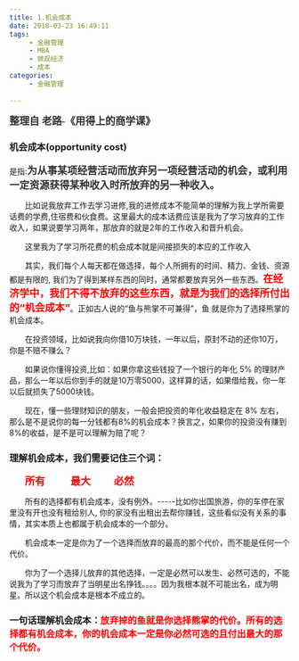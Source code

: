 ```yaml
---
title: 1.机会成本
date: 2018-03-23 16:49:11
tags: 
     - 金融管理
     - MBA
     - 微观经济
     - 成本
categories: 
     - 金融管理
     
---
```

<font color=333333 face="微软雅黑" size=4>**整理自 老路-《用得上的商学课》**</font>

### 机会成本(opportunity cost) 
是指:<font color=333333 face="微软雅黑" size=4>**为从事某项经营活动而放弃另一项经营活动的机会，或利用一定资源获得某种收入时所放弃的另一种收入。**</font>
<!-- more -->
　　比如说我放弃工作去学习进修,我的进修成本不能简单的理解为我上学所需要话费的学费,住宿费和伙食费。这里最大的成本话费应该是我为了学习放弃的工作收入，如果说要学习两年，那放弃的就是2年的工作收入和晋升机会。

　　这里我为了学习所花费的机会成本就是间接损失的本应的工作收入

　　其实，我们每个人每天都在做选择，每个人所拥有的时间、精力、金钱、资源都是有限的, 我们为了得到某样东西的同时，通常都要放弃另外一些东西。<font color=red size=4>**在经济学中，我们不得不放弃的这些东西，就是为我们的选择所付出的“机会成本”**</font>。正如古人说的“鱼与熊掌不可兼得”，鱼 就是你为了选择熊掌的机会成本。

　　在投资领域，比如说我向你借10万块钱，一年以后，原封不动的还你10万，你是不赔不赚么？
　　

　　如果说你懂得投资,比如：如果你拿这些钱投了一个银行的年化 5% 的理财产品，那么一年以后你到手的就是10万零5000，这样算的话，如果借给我，你一年以后就损失了5000块钱。

　　现在，懂一些理财知识的朋友，一般会把投资的年化收益稳定在 8% 左右，那么是不是说你的每一分钱都有8%的机会成本？换言之，如果你的投资没有赚到8%的收益，是不是可以理解为赔了呢？

### 理解机会成本，我们需要记住三个词：

　　<font color=red face="微软雅黑" size=4>**所有**</font>　　　 <font color=red face="微软雅黑" size=4>**最大**</font>　　　<font color=red face="微软雅黑" size=4>**必然**</font>

　　所有的选择都有机会成本，没有例外。-----比如你出国旅游，你的车停在家里没有开也没有租给别人, 你的家没有出租出去帮你赚钱，这些看似没有关系的事情，其实本质上也都属于机会成本的一个部分。

　　机会成本一定是你为了一个选择而放弃的最高的那个代价，而不能是任何一个代价。

　　你为了一个选择儿放弃的其他选择，一定是必然可以发生、必然可选的，不能说我为了学习而放弃了当明星出名挣钱。。。。因为我根本就不可能出名，成为明星。所以这个机会成本是根本不成立的。

### <font>**一句话理解机会成本：**</font><font color=red>**放弃掉的鱼就是你选择熊掌的代价。所有的选择都有机会成本，你的机会成本一定是你必然可选的且付出最大的那个代价。**</font>

　　

